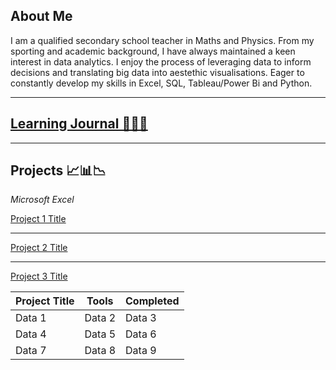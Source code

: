 ## **About Me**  
I am a qualified secondary school teacher in Maths and Physics. From my sporting and academic background, I have always maintained a keen interest in data analytics. I enjoy the process of leveraging data to inform decisions and translating big data into aestethic visualisations. Eager to constantly develop my skills in Excel, SQL, Tableau/Power Bi and Python.


---
## [Learning Journal 🧑‍💻📝](/Journal) 
---

## Projects 📈📊📉
*Microsoft Excel*

[Project 1 Title]()
<img src="">

---
[Project 2 Title](/pdf/sample_presentation.pdf)
<img src="">

---
[Project 3 Title](http://example.com/)
<img src="">


| Project Title| Tools | Completed |
|----------|----------|----------|
| Data 1   | Data 2   | Data 3   |
| Data 4   | Data 5   | Data 6   |
| Data 7   | Data 8   | Data 9   |


